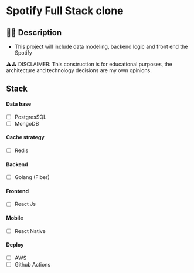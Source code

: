 # Spotify Full Stack clone

## ✍🏻 Description
  - This project will include data modeling, backend logic and front end the Spotify

⚠️⚠️ DISCLAIMER: This construction is for educational purposes, the architecture and technology decisions are my own opinions.

## Stack 
#### Data base
  - [ ] PostgresSQL 
  - [ ] MongoDB  
#### Cache strategy
  - [ ] Redis  
#### Backend 
  - [ ] Golang (Fiber) 
#### Frontend 
  - [ ] React Js 
#### Mobile 
  - [ ] React Native
#### Deploy 
  - [ ] AWS
  - [ ] Github Actions 